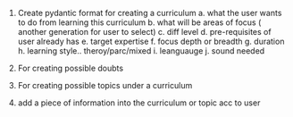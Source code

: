 1. Create pydantic format for creating a curriculum
    a. what the user wants to do from learning this curriculum
    b. what will be areas of focus ( another generation for user to select)
    c. diff level
    d. pre-requisites of user already has
    e. target expertise
    f. focus depth or breadth
    g. duration
    h. learning style.. theroy/parc/mixed
    i. leanguauge
    j. sound needed

2. For creating possible doubts

3. For creating possible topics under a curriculum

4. add a piece of information into the curriculum or topic acc to user